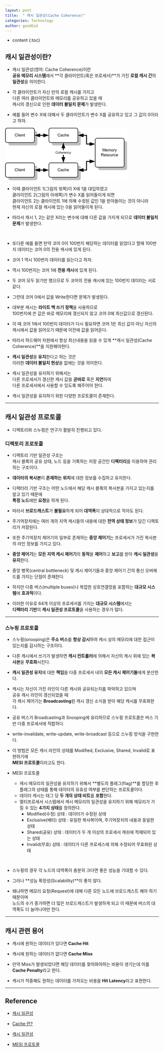 ```yaml
---
layout: post
title:  " 캐시 일관성(Cache Coherence)"
categories: Technology
author: goodGid
---
```

* content
{:toc}

## 캐시 일관성이란?

* 캐시 일관성(영어: Cache Coherence)이란 <br> **공유 메모리 시스템**에서 **각 클라이언트(혹은 프로세서)**가 가진 **로컬 캐시 간**의 **일관성**을 의미한다.

* 각 클라이언트가 자신 만의 로컬 캐시를 가지고 <br>다른 여러 클라이언트와 메모리를 공유하고 있을 때 <br> 캐시의 갱신으로 인한 **데이터 불일치 문제**가 발생한다. 











* 예를 들어 변수 X에 대해서 두 클라이언트가 변수 X를 공유하고 있고 그 값이 0이라고 하자. 

![](/assets/img/os/cache_coherence_1.png)

* 이때 클라이언트 1(그림의 윗쪽)이 X에 1을 대입하였고 <br> 클라이언트 2(그림의 아래쪽)가 변수 X를 읽어들이게 되면 <br> 클라이언트 2는 클라이언트 1에 의해 수정된 값인 1을 받아들이는 것이 아니라 <br> 현재 자신의 로컬 캐시에 있는 0을 읽어들이게 된다. 

* 따라서 캐시 1, 2는 같은 X라는 변수에 대해 다른 값을 가지게 되므로 **데이터 불일치 문제**가 발생한다. 

<br>

* 또다른 예를 들면 만약 코어 0이 100번지 해당하는 데이터를 읽었다고 할때 100번지 데이터는 코어 0의 전용 캐시에 있게 된다. 

* 코어 1 역시 100번지 데이터를 읽는다고 하자. 

* 역시 100번지는 코어 1에 **전용 캐시**에 있게 된다.

* 두 코어 모두 읽기만 했으므로 두 코어의 전용 캐시에 있는 100번지 데이터는 서로 같다. 

* 그런데 코어 0에서 값을 Write한다면 문제가 발생된다. 

* 대부분 캐시는 **라이트 백 쓰기 정책**을 사용하므로 <br> 100번지에 쓴 값은 바로 메모리에 갱신되지 않고 코어 0에 최신값으로 갱신된다.

* 이 때 코어 1에서 100번지 데이터가 다시 필요하면 코어 1은 최신 값이 아닌 자신의 캐시에서 값을 읽어오기 때문에 이전에 값을 읽어온다. 

* 따라서 하드웨어 차원에서 항상 최신내용을 읽을 수 있게 **캐시 일관성(Cache Coherence)**을 지원해야한다.

* **캐시 일관성**을 **유지**한다고 하는 것은 <br> 이러한 **데이터 불일치 현상**을 없애는 것을 의미한다.

* 캐시 일관성을 유지하기 위해서는 <br> 다른 프로세서가 갱신한 캐시 값을 **곧바로** 혹은 **지연**하여 <br> 다른 프로세서에서 사용할 수 있도록 해주어야 한다. 

* 캐시 일관성을 유지하기 위한 다양한 프로토콜이 존재한다.

---

## 캐시 일관성 프로토콜

* 디렉토리와 스누핑은 연구가 활발히 진행되고 있다.

### 디렉토리 프로토콜

* 디렉토리 기반 일관성 구조는 <br> 캐시 블록의 공유 상태, 노드 등을 기록하는 저장 공간인 **디렉터리**를 이용하여 관리하는 구조이다.

* **데이터의 복사본**이 **존재하는 위치**에 대한 정보를 수집하고 유지한다. 

* 디렉터리 기반 구조는 어떤 노드에서 해당 캐시 블록의 복사본을 가지고 있는지를 알고 있기 때문에 <br> **특정 노드**에만 **요청**을 하게 된다. 

* 따라서 **브로드캐스트**가 **불필요**하게 되어 **대역폭**이 상대적으로 작아도 된다.

* 주기억장치에는 여러 개의 지역 캐시들의 내용에 대한 **전역 상태 정보**가 담긴 디렉토리가 저장된다. 

* 또한 주기억장치 제어기의 일부로 존재하는 **중앙 제어기**는 프로세서가 가진 복사본의 라인 정보를 가지고 있다. 

* **중앙 제어기**는 **모든 지역 캐시 제어기**의 **동작**을 **제어**하고 **보고**를 받아 **캐시 일관성**을 **유지**한다.

* 중앙 병목(central bottleneck) 및 캐시 제어기들과 중앙 제어기 간의 통신 오버헤드를 가지는 단점이 존재한다.

* 하지만 다중 버스(multiple buses)나 복잡한 상호연결망을 포함하는 **대규모 시스템**에 **효과적**이다.

* 이러한 이유로 64개 이상의 프로세서를 가지는 **대규모 시스템**에서는 <br> **디렉터리 기반**의 **캐시 일관성 프로토콜**을 사용하는 경우가 많다.




---


### 스누핑 프로토콜

* 스누핑(snooping)은 **주소 버스**를 **항상 감시**하여 캐시 상의 메모리에 대한 접근이 있는지를 감시하는 구조이다. 

* 다른 캐시에서 쓰기가 발생하면 **캐시 컨트롤러**에 의해서 자신의 캐시 위에 있는 **복사본**을 **무효화**시킨다.

* **캐시 일관성 유지**에 대한 **책임**을 다중 프로세서 내의 **모든 캐시 제어기들**에게 분산한다. 

* 캐시는 자신이 가진 라인이 다른 캐시와 공유되는지를 파악하고 있으며 <br> 공유 캐시 라인이 갱신되었을 때 <br> 각 캐시 제어기는 **Broadcasting**된 캐시 갱신 소식을 받아 해당 캐시를 무효화한다. 

* 공유 버스가 Broadcasting과 Snooping에 유리하므로 스누핑 프로토콜은 버스 기반 다중 프로세서에 적합하다. 

* write-invalidate, write-update, write-broadcast 등으로 스누핑 방식을 구현한다.

* 이 방법은 모든 캐시 라인의 상태를 Modified, Exclusive, Shared, Invalid로 표현하기에 <br> **MESI 프로토콜**이라고도 한다.

* MESI 프로토콜
    - 캐시 메모리의 일관성을 유지하기 위해서 **별도의 플래그(flag)**를 할당한 후 플래그의 상태를 통해 데이터의 유효성 여부를 판단하는 프로토콜이다. 
    - 데이터 캐시는 태그 당 **두 개의 상태 비트**를 **포함**한다.
    - 멀티프로세서 시스템에서 캐시 메모리의 일관성을 유지하기 위해 메모리가 가질 수 있는 **4가지 상태**를 정의한다.
        - Modified(수정) 상태 : 데이터가 수정된 상태
        - Exclusive(배타) 상태 : 유일한 복사복이며, 주기억장치의 내용과 동일한 상태
        - Shared(공유) 상태 : 데이터가 두 개 이상의 프로세서 캐쉬에 적재되어 있는 상태
        - Invalid(무효) 상태 : 데이터가 다른 프로세스에 의해 수정되어 무효화된 상태

<br>

* 스누핑의 경우 각 노드의 대역폭이 충분히 크다면 좋은 성능을 기대할 수 있다. 

* 그러나 **성능 확장성(Scalability)**이 좋지 않다.

* 왜냐하면 메모리 요청(Request)에 대해 다른 모든 노드에 브로드캐스트 해야 하기 때문이며 <br> 노드의 수가 증가하면 더 많은 브로드캐스트가 발생하게 되고 이 때문에 버스의 대역폭도 더 늘어나야만 한다.

---

## 캐시 관련 용어

* 캐시에 원하는 데이터가 있다면 **Cache Hit**

* 캐시에 원하는 데이터가 없다면 **Cache Miss** 

* 만약 Miss가 발생되었다면 해당 데이터를 찾아와야하는 비용이 생기는데 이를 **Cache Penalty**라고 한다. 

* 캐시가 적중해도 원하는 데이터를 가져오는 비용을 **Hit Latency**라고 표현한다.

---

## Reference

* [캐시 일관성](https://www.ibm.com/support/knowledgecenter/ko/ssw_aix_71/com.ibm.aix.performance/cache_coherency.htm)

* [Cache 란?](http://cesl.tistory.com/entry/Cache-%EC%A0%95%EB%A6%AC)

* [캐시 일관성](https://ko.wikipedia.org/wiki/%EC%BA%90%EC%8B%9C_%EC%9D%BC%EA%B4%80%EC%84%B1)

* [MESI 프로토콜](https://ko.wikipedia.org/wiki/MESI_%ED%94%84%EB%A1%9C%ED%86%A0%EC%BD%9C)
